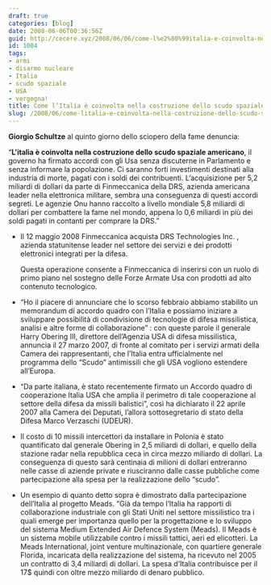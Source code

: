```yaml
---
draft: true
categories: [blog]
date: 2008-06-06T00:36:56Z
guid: http://cecere.xyz/2008/06/06/come-l%e2%80%99italia-e-coinvolta-nella-costruzione-dello-scudo-spaziale-americano/
id: 1004
tags:
- armi
- disarmo nucleare
- Italia
- scudo spaziale
- USA
- vergogna!
title: Come l’Italia è coinvolta nella costruzione dello scudo spaziale americano
slug: /2008/06/come-litalia-e-coinvolta-nella-costruzione-dello-scudo-spaziale-americano/
---
```


**Giorgio Schultze** al quinto giorno dello sciopero della fame denuncia:
   
“**L’italia è coinvolta nella costruzione dello scudo spaziale americano**, il governo ha firmato accordi con gli Usa senza discuterne in Parlamento e senza informare la popolazione. Ci saranno forti investimenti destinati alla industria di morte, pagati con i soldi dei contribuenti. L’acquisizione per 5,2 miliardi di dollari da parte di Finmeccanica della DRS, azienda americana leader nella elettronica militare, sembra una conseguenza di questi accordi segreti. Le agenzie Onu hanno raccolto a livello mondiale 5,8 miliardi di dollari per combattere la fame nel mondo, appena lo 0,6 miliardi in più dei soldi pagati in contanti per comprare la DRS.”

- Il 12 maggio 2008 Finmeccanica acquista DRS Technologies Inc. , azienda statunitense leader nel settore dei servizi e dei prodotti elettronici integrati per la difesa.
  
    Questa operazione consente a Finmeccanica di inserirsi con un ruolo di primo piano nel sostegno delle Forze Armate Usa con prodotti ad alto contenuto tecnologico. 
- “Ho il piacere di annunciare che lo scorso febbraio abbiamo stabilito un memorandum di accordo quadro con l’Italia e possiamo iniziare a sviluppare possibilità di condivisione di tecnologie di difesa missilistica, analisi e altre forme di collaborazione” : con queste parole il generale Harry Obering III, direttore dell’Agenzia USA di difesa missilistica, annuncia il 27 marzo 2007, di fronte al comitato per i servizi armati della Camera dei rappresentanti, che l’Italia entra ufficialmente nel programma dello “Scudo” antimissili che gli USA vogliono estendere all’Europa. 
- “Da parte italiana, è stato recentemente firmato un Accordo quadro di cooperazione Italia USA che amplia il perimetro di tale cooperazione al settore della difesa da missili balistici”, così ha dichiarato il 22 aprile 2007 alla Camera dei Deputati, l’allora sottosegretario di stato della Difesa Marco Verzaschi (UDEUR). 
- Il costo di 10 missili intercettori da installare in Polonia è stato quantificato dal generale Obering in 2,5 miliardi di dollari, e quello della stazione radar nella repubblica ceca in circa mezzo miliardo di dollari. La conseguenza di questo sarà centinaia di milioni di dollari entreranno nelle casse di aziende private e riusciranno dalle casse pubbliche come partecipazione alla spesa per la realizzazione dello “scudo”. 
- Un esempio di quanto detto sopra è dimostrato dalla partecipazione dell’Italia al progetto Meads. “Già da tempo l’Italia ha rapporti di collaborazione industriale con gli Stati Uniti nel settore missilistico tra i quali emerge per importanza quello per la progettazione e lo sviluppo del sistema Medium Extended Air Defence System (Meads). Il Meads è un sistema mobile utilizzabile contro i missili tattici, aeri ed elicotteri. La Meads International, joint venture multinazionale, con quartiere generale Florida, incaricata della realizzazione del sistema, ha ricevuto nel 2005 un contratto di 3,4 miliardi di dollari. La spesa d’Italia contribuisce per il 17$ quindi con oltre mezzo miliardo di denaro pubblico.